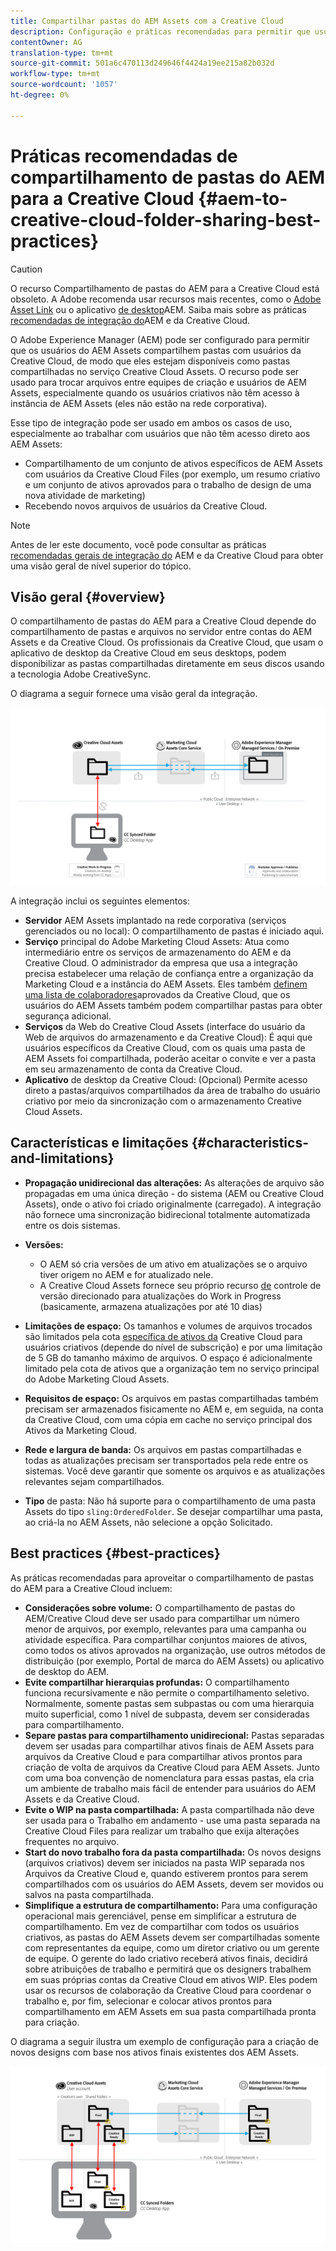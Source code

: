 ```yaml
---
title: Compartilhar pastas do AEM Assets com a Creative Cloud
description: Configuração e práticas recomendadas para permitir que usuários do Adobe Experience Manager Assets troquem pastas de ativos com usuários da Adobe Creative Cloud.
contentOwner: AG
translation-type: tm+mt
source-git-commit: 501a6c470113d249646f4424a19ee215a82b032d
workflow-type: tm+mt
source-wordcount: '1057'
ht-degree: 0%

---
```



# Práticas recomendadas de compartilhamento de pastas do AEM para a Creative Cloud {#aem-to-creative-cloud-folder-sharing-best-practices}

>[!CAUTION]
>
>O recurso Compartilhamento de pastas do AEM para a Creative Cloud está obsoleto. A Adobe recomenda usar recursos mais recentes, como o [Adobe Asset Link](https://helpx.adobe.com/br/enterprise/using/adobe-asset-link.html) ou o aplicativo [de desktop](https://helpx.adobe.com/experience-manager/desktop-app/aem-desktop-app.html)AEM. Saiba mais sobre as práticas [recomendadas de integração do](/help/assets/aem-cc-integration-best-practices.md)AEM e da Creative Cloud.

O Adobe Experience Manager (AEM) pode ser configurado para permitir que os usuários do AEM Assets compartilhem pastas com usuários da Creative Cloud, de modo que eles estejam disponíveis como pastas compartilhadas no serviço Creative Cloud Assets. O recurso pode ser usado para trocar arquivos entre equipes de criação e usuários de AEM Assets, especialmente quando os usuários criativos não têm acesso à instância de AEM Assets (eles não estão na rede corporativa).

Esse tipo de integração pode ser usado em ambos os casos de uso, especialmente ao trabalhar com usuários que não têm acesso direto aos AEM Assets:

* Compartilhamento de um conjunto de ativos específicos de AEM Assets com usuários da Creative Cloud Files (por exemplo, um resumo criativo e um conjunto de ativos aprovados para o trabalho de design de uma nova atividade de marketing)
* Recebendo novos arquivos de usuários da Creative Cloud.

>[!NOTE]
>
>Antes de ler este documento, você pode consultar as práticas [recomendadas gerais de integração do](aem-cc-integration-best-practices.md) AEM e da Creative Cloud para obter uma visão geral de nível superior do tópico.

## Visão geral {#overview}

O compartilhamento de pastas do AEM para a Creative Cloud depende do compartilhamento de pastas e arquivos no servidor entre contas do AEM Assets e da Creative Cloud. Os profissionais da Creative Cloud, que usam o aplicativo de desktop da Creative Cloud em seus desktops, podem disponibilizar as pastas compartilhadas diretamente em seus discos usando a tecnologia Adobe CreativeSync.

O diagrama a seguir fornece uma visão geral da integração.

![chlimage_1-406](assets/chlimage_1-406.png)

A integração inclui os seguintes elementos:

* **Servidor** AEM Assets implantado na rede corporativa (serviços gerenciados ou no local): O compartilhamento de pastas é iniciado aqui.
* **Serviço** principal do Adobe Marketing Cloud Assets: Atua como intermediário entre os serviços de armazenamento do AEM e da Creative Cloud. O administrador da empresa que usa a integração precisa estabelecer uma relação de confiança entre a organização da Marketing Cloud e a instância do AEM Assets. Eles também [definem uma lista de colaboradores](https://docs.adobe.com/content/help/en/core-services/interface/assets/t-admin-add-cc-user.html)aprovados da Creative Cloud, que os usuários do AEM Assets também podem compartilhar pastas para obter segurança adicional.
* **Serviços** da Web do Creative Cloud Assets (interface do usuário da Web de arquivos do armazenamento e da Creative Cloud): É aqui que usuários específicos da Creative Cloud, com os quais uma pasta de AEM Assets foi compartilhada, poderão aceitar o convite e ver a pasta em seu armazenamento de conta da Creative Cloud.
* **Aplicativo** de desktop da Creative Cloud: (Opcional) Permite acesso direto a pastas/arquivos compartilhados da área de trabalho do usuário criativo por meio da sincronização com o armazenamento Creative Cloud Assets.

## Características e limitações {#characteristics-and-limitations}

* **Propagação unidirecional das alterações:** As alterações de arquivo são propagadas em uma única direção - do sistema (AEM ou Creative Cloud Assets), onde o ativo foi criado originalmente (carregado). A integração não fornece uma sincronização bidirecional totalmente automatizada entre os dois sistemas.

* **Versões:**

   * O AEM só cria versões de um ativo em atualizações se o arquivo tiver origem no AEM e for atualizado nele.
   * A Creative Cloud Assets fornece seu próprio recurso [de](https://helpx.adobe.com/creative-cloud/help/versioning-faq.html) controle de versão direcionado para atualizações do Work in Progress (basicamente, armazena atualizações por até 10 dias)

* **Limitações de espaço:** Os tamanhos e volumes de arquivos trocados são limitados pela cota [específica de ativos da](https://helpx.adobe.com/creative-cloud/kb/file-storage-quota.html) Creative Cloud para usuários criativos (depende do nível de subscrição) e por uma limitação de 5 GB do tamanho máximo de arquivos. O espaço é adicionalmente limitado pela cota de ativos que a organização tem no serviço principal do Adobe Marketing Cloud Assets.

* **Requisitos de espaço:** Os arquivos em pastas compartilhadas também precisam ser armazenados fisicamente no AEM e, em seguida, na conta da Creative Cloud, com uma cópia em cache no serviço principal dos Ativos da Marketing Cloud.
* **Rede e largura de banda:** Os arquivos em pastas compartilhadas e todas as atualizações precisam ser transportados pela rede entre os sistemas. Você deve garantir que somente os arquivos e as atualizações relevantes sejam compartilhados.
* **Tipo** de pasta: Não há suporte para o compartilhamento de uma pasta Assets do tipo `sling:OrderedFolder`. Se desejar compartilhar uma pasta, ao criá-la no AEM Assets, não selecione a opção Solicitado.

## Best practices {#best-practices}

As práticas recomendadas para aproveitar o compartilhamento de pastas do AEM para a Creative Cloud incluem:

* **Considerações sobre volume:** O compartilhamento de pastas do AEM/Creative Cloud deve ser usado para compartilhar um número menor de arquivos, por exemplo, relevantes para uma campanha ou atividade específica. Para compartilhar conjuntos maiores de ativos, como todos os ativos aprovados na organização, use outros métodos de distribuição (por exemplo, Portal de marca do AEM Assets) ou aplicativo de desktop do AEM.
* **Evite compartilhar hierarquias profundas:** O compartilhamento funciona recursivamente e não permite o compartilhamento seletivo. Normalmente, somente pastas sem subpastas ou com uma hierarquia muito superficial, como 1 nível de subpasta, devem ser consideradas para compartilhamento.
* **Separe pastas para compartilhamento unidirecional:** Pastas separadas devem ser usadas para compartilhar ativos finais de AEM Assets para arquivos da Creative Cloud e para compartilhar ativos prontos para criação de volta de arquivos da Creative Cloud para AEM Assets. Junto com uma boa convenção de nomenclatura para essas pastas, ela cria um ambiente de trabalho mais fácil de entender para usuários do AEM Assets e da Creative Cloud.
* **Evite o WIP na pasta compartilhada:** A pasta compartilhada não deve ser usada para o Trabalho em andamento - use uma pasta separada na Creative Cloud Files para realizar um trabalho que exija alterações frequentes no arquivo.
* **Start do novo trabalho fora da pasta compartilhada:** Os novos designs (arquivos criativos) devem ser iniciados na pasta WIP separada nos Arquivos da Creative Cloud e, quando estiverem prontos para serem compartilhados com os usuários do AEM Assets, devem ser movidos ou salvos na pasta compartilhada.
* **Simplifique a estrutura de compartilhamento:** Para uma configuração operacional mais gerenciável, pense em simplificar a estrutura de compartilhamento. Em vez de compartilhar com todos os usuários criativos, as pastas do AEM Assets devem ser compartilhadas somente com representantes da equipe, como um diretor criativo ou um gerente de equipe. O gerente do lado criativo receberá ativos finais, decidirá sobre atribuições de trabalho e permitirá que os designers trabalhem em suas próprias contas da Creative Cloud em ativos WIP. Eles podem usar os recursos de colaboração da Creative Cloud para coordenar o trabalho e, por fim, selecionar e colocar ativos prontos para compartilhamento em AEM Assets em sua pasta compartilhada pronta para criação.

O diagrama a seguir ilustra um exemplo de configuração para a criação de novos designs com base nos ativos finais existentes dos AEM Assets.

![chlimage_1-407](assets/chlimage_1-407.png)
